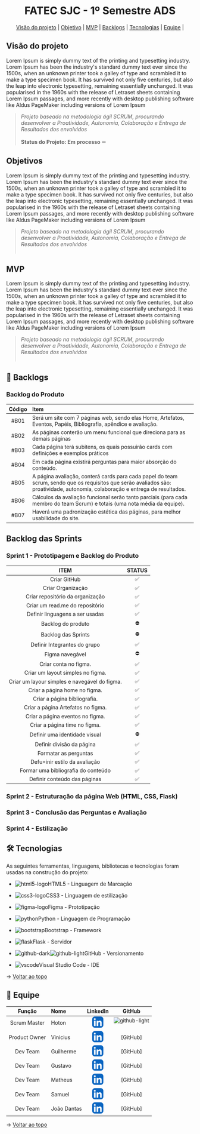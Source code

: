 <br id="topo">
<span id="topo">
<h1 align="center"> FATEC SJC - 1º Semestre ADS </h1>

<p align="center">
    <a href="#visao">Visão do projeto</a> | 
    <a href="#objetivo">Objetivo</a> | 
    <a href="#objetivo">MVP</a> | 
    <a href="#backlogs">Backlogs</a> | 
    <a href="#tecnologias">Tecnologias</a> | 
    <a href="#equipe">Equipe</a> | 
</p>


## Visão do projeto


Lorem Ipsum is simply dummy text of the printing and typesetting industry. Lorem Ipsum has been the industry's standard dummy text ever since the 1500s, when an unknown printer took a galley of type and scrambled it to make a type specimen book. It has survived not only five centuries, but also the leap into electronic typesetting, remaining essentially unchanged. It was popularised in the 1960s with the release of Letraset sheets containing Lorem Ipsum passages, and more recently with desktop publishing software like Aldus PageMaker including versions of Lorem Ipsum

> _Projeto baseado na metodologia ágil SCRUM, procurando desenvolver a Proatividade, Autonomia, Colaboração e Entrega de Resultados dos envolvidos_ <br><br>
> **Status do Projeto: Em processo** :heavy_minus_sign:

## Objetivos 

Lorem Ipsum is simply dummy text of the printing and typesetting industry. Lorem Ipsum has been the industry's standard dummy text ever since the 1500s, when an unknown printer took a galley of type and scrambled it to make a type specimen book. It has survived not only five centuries, but also the leap into electronic typesetting, remaining essentially unchanged. It was popularised in the 1960s with the release of Letraset sheets containing Lorem Ipsum passages, and more recently with desktop publishing software like Aldus PageMaker including versions of Lorem Ipsum

> _Projeto baseado na metodologia ágil SCRUM, procurando desenvolver a Proatividade, Autonomia, Colaboração e Entrega de Resultados dos envolvidos_ <br><br>
> 

## MVP

Lorem Ipsum is simply dummy text of the printing and typesetting industry. Lorem Ipsum has been the industry's standard dummy text ever since the 1500s, when an unknown printer took a galley of type and scrambled it to make a type specimen book. It has survived not only five centuries, but also the leap into electronic typesetting, remaining essentially unchanged. It was popularised in the 1960s with the release of Letraset sheets containing Lorem Ipsum passages, and more recently with desktop publishing software like Aldus PageMaker including versions of Lorem Ipsum

> _Projeto baseado na metodologia ágil SCRUM, procurando desenvolver a Proatividade, Autonomia, Colaboração e Entrega de Resultados dos envolvidos_ <br><br>
> 

<span id="backlogs">

## :dart: Backlogs

### Backlog do Produto

| Código | Item                                                                           | 
| :----: | :----------------------------------------------------------------------------- | 
| #B01   | Será um site com 7 páginas web, sendo elas Home, Artefatos, Eventos, Papéis, Bibliografia, apêndice e avaliação.| 
| #B02   | As páginas conterão um menu funcional que direciona para as demais páginas |
| #B03   | Cada página terá subitens, os quais possuirão cards com definições e exemplos práticos|
| #B04   | Em cada página existirá perguntas para maior absorção do conteúdo.|
| #B05   | A página avaliação, conterá cards para cada papel do team scrum, sendo que os requisitos que serão avaliados são: proatividade, autonomia, colaboração e entrega de resultados.|
| #B06   | Cálculos da avaliação funcional serão tanto parciais (para cada membro do team Scrum) e totais (uma nota média da equipe).|
| #B07   | Haverá uma padronização estética das páginas, para melhor usabilidade do site.|

## Backlog das Sprints

### Sprint 1 - Prototipagem e Backlog do Produto


| ITEM   | STATUS |
| :----: | :----: |
|Criar GitHub| :white_check_mark: |
|Criar Organização| :white_check_mark: |
|Criar repositório da organização| :white_check_mark: |
|Criar um read.me do repositório| :white_check_mark: |
|Definir linguagens a ser usadas| :white_check_mark: |
|Backlog do produto| :no_entry: |
|Backlog das Sprints| :no_entry: |
|Definir Integrantes do grupo| :white_check_mark: |
|Figma navegável| :no_entry: |
|Criar conta no figma.| :white_check_mark: |
|Criar um layout simples no figma.| :white_check_mark: |
|Criar um layour simples e navegável do figma.| :white_check_mark: |
|Criar a página home no figma.| :white_check_mark: |
|Criar a página  bibliografia.| :white_check_mark: |
|Criar a página Artefatos no figma.| :white_check_mark: |
|Criar a página  eventos no figma.| :white_check_mark: |
|Criar a página  time no figma. | :white_check_mark: |
|Definir uma identidade visual | :no_entry: |
|Definir divisão da página | :white_check_mark: |
|Formatar as perguntas | :white_check_mark: |
|Defu=inir estilo da avaliação | :white_check_mark: |
|Formar uma bibliografia do conteúdo| :white_check_mark: |
|Definir conteúdo das páginas| :white_check_mark: |


### Sprint 2 - Estruturação da página Web (HTML, CSS, Flask)

### Sprint 3 - Conclusão das Perguntas e Avaliação

### Sprint 4 - Estilização

<span id="tecnologias">

## 🛠️ Tecnologias

As seguintes ferramentas, linguagens, bibliotecas e tecnologias foram usadas na construção do projeto:

* <p>
   <img align="left" title="html5-logo" height="30px" src="https://user-images.githubusercontent.com/76211125/227503111-49bb0b02-2f06-4696-82e6-fbd8d0daed21.png"/>
   HTML5 - Linguagem de Marcação
 </p>

* <p>
   <img align="left" title="css3-logo" height="30px" src="https://user-images.githubusercontent.com/76211125/227503103-bb7005d7-5f2f-46e4-adb5-92ef19ce677d.png"/>
   CSS3 - Linguagem de estilização
 </p>

* <p>
  <img align="left" title="figma-logo" height="30px" src="https://user-images.githubusercontent.com/76211125/227502784-c94d5e2d-2e39-449b-ba85-053b9106b979.png"/>
   Figma - Prototipação
 </p>

* <p>
   <img align="left" title="python" height="30px" src="https://user-images.githubusercontent.com/76211125/227505058-d6d60925-3738-478f-8b23-3eb586431a1a.png"/>
   Python - Linguagem de Programação
 </p>

* <p>
   <img align="left" title="bootstrap" height="30px" src="https://user-images.githubusercontent.com/76211125/227509792-60a17912-2bf2-4700-a23c-886a32bd8811.png"/>
   Bootstrap - Framework
 </p>

* <p>
   <img align="left" title="flask" height="30px" src="https://user-images.githubusercontent.com/76211125/227565311-a366f66f-78db-44b0-8616-54146e9d7e28.png"/>
   Flask - Servidor
 </p>

* <p>
   <img align="left" title="github-dark" height="30px" src="https://user-images.githubusercontent.com/76211125/227561942-1503fb74-eb8e-41d1-936e-bf22bc2d70eb.png#gh-dark-mode-only"/>
   <img align="left" title="github-light" height="30px" src="https://user-images.githubusercontent.com/76211125/227561896-a90cea71-7431-4908-ac8d-71fc02603eeb.png#gh-light-mode-only"/>
   GitHub - Versionamento
 </p>

* <p>
   <img align="left" title="vscode" height="30px" src="https://user-images.githubusercontent.com/76211125/227505063-5839c5e0-9524-41ff-9d24-ce6cbaf217a6.png"/>
   Visual Studio Code - IDE
 </p>

 


→ [Voltar ao topo](#topo)

<span id="equipe">

## :busts_in_silhouette: Equipe

|    Função     | Nome                     |                               LinkedIn                                |                     GitHub                     |
| :----------:  | :----------------------- | :-------------------------------------------------------------------: | :--------------------------------------------: |
| Scrum Master  | Hoton                    |[<img height="30px" src="https://github.com/tandpfun/skill-icons/blob/main/icons/LinkedIn.svg">](https://www.linkedin.com/in/matheus-andrade-b1a65b1ba/)                                                      |         <img align="left" title="github-light" height="30px" src="https://user-images.githubusercontent.com/76211125/227561896-a90cea71-7431-4908-ac8d-71fc02603eeb.png#gh-light-mode-only"/>     |
| Product Owner | Vinicius                 |<img height="30px" src="https://github.com/tandpfun/skill-icons/blob/main/icons/LinkedIn.svg">|      [GitHub]       |
|   Dev Team    | Guilherme                |<img height="30px" src="https://github.com/tandpfun/skill-icons/blob/main/icons/LinkedIn.svg">|      [GitHub]       |
|   Dev Team    | Gustavo                  |<img height="30px" src="https://github.com/tandpfun/skill-icons/blob/main/icons/LinkedIn.svg">|      [GitHub]       |  
|   Dev Team    | Matheus                  |<img height="30px" src="https://github.com/tandpfun/skill-icons/blob/main/icons/LinkedIn.svg">|      [GitHub]       |  
|   Dev Team    | Samuel                   |<img height="30px" src="https://github.com/tandpfun/skill-icons/blob/main/icons/LinkedIn.svg">|      [GitHub]       |
|   Dev Team    | João Dantas              |<img height="30px" src="https://github.com/tandpfun/skill-icons/blob/main/icons/LinkedIn.svg">|      [GitHub]       |

→ [Voltar ao topo](#topo)
